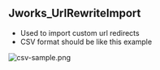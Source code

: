 ## Jworks_UrlRewriteImport
- Used to import custom url redirects
- CSV format should be like this example

![csv-sample.png](https://bitbucket.org/repo/Lor6aBx/images/1235249998-csv-sample.png)